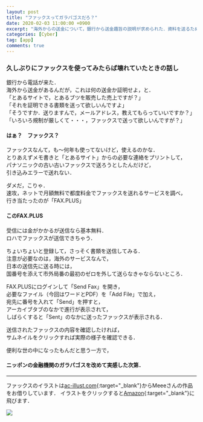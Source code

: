 ```yaml
---
layout: post
title: "ファックスってガラパゴスだろ？"
date: 2020-02-03 11:00:00 +0900
excerpt: "海外からの送金について，銀行から送金趣旨の説明が求められた．資料を送るためメールアドレスを聞くと，何とファックスで送れという・・・"
categories: [Cyber]
tag: [app]
comments: true
---
```

### 久しぶりにファックスを使ってみたらば壊れていたときの話し

銀行から電話が来た．  
海外から送金があるんだが，これは何の送金か証明せよ，と．  
「とあるサイトで，とあるブツを販売した売上ですが？」  
「それを証明できる書類を送って欲しいんですよ」  
「そうですか．送りますんで，メールアドレス，教えてもらっていいですか？」  
「いろいろ規制が厳しくて・・・，ファックスで送って欲しいんですが？」

#### はぁ？　ファックス？
ファックスなんて，も〜何年も使ってないけど，使えるのかな．  
とりあえずメモ書きと「とあるサイト」からの必要な連絡をプリントして，  
パナソニックの古い古いファックスで送ろうとしたんだけど，  
引き込みエラーで送れない．

ダメだ，こりゃ．  
速攻，ネットで月額無料で都度料金でファックスを送れるサービスを調べ，  
行き当たったのが「FAX.PLUS」

#### このFAX.PLUS
受信には金がかかるが送信なら基本無料．  
ロハでファックスが送信できちゃう．

ちょいちょいと登録して，さっそく書類を送信してみる．  
注意が必要なのは，海外のサービスなんで，  
日本の送信先に送る時には，  
国番号を添えて市外局番の最初のゼロを外して送らなきゃならないところ．

FAX.PLUSにログインして「Send Fax」を開き，  
必要なファイル（今回はワードとPDF）を「Add File」で加え，  
宛先に番号を入れて「Send」を押すと，  
アーカイブタブのなかで進行が表示されて，  
しばらくすると「Sent」のなかに送ったファックスが表示される．

送信されたファックスの内容を確認したければ，  
サムネイルをクリックすれば実際の様子を確認できる．

便利な世の中になったもんだと思う一方で，
#### ニッポンの金融機関のガラパゴスを改めて実感した次第．

***

ファックスのイラストは[ac-illust.com][ac]{:target="_blank"}からMeeeさんの作品をお借りしています．
イラストをクリックすると[Amazon][am]{:target="_blank"}に飛びます．

<a href="https://amzn.to/39Jvjsz"><img class="link" src="https://salmon-onigiri.github.io/blog/img/fax.png"></a>

[am]: https://amzn.to/39Jvjsz
[ac]: https://www.ac-illust.com/

